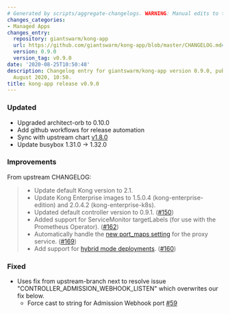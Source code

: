 ```yaml
---
# Generated by scripts/aggregate-changelogs. WARNING: Manual edits to this files will be overwritten.
changes_categories:
- Managed Apps
changes_entry:
  repository: giantswarm/kong-app
  url: https://github.com/giantswarm/kong-app/blob/master/CHANGELOG.md#v090---2020-08-25
  version: 0.9.0
  version_tag: v0.9.0
date: '2020-08-25T10:50:48'
description: Changelog entry for giantswarm/kong-app version 0.9.0, published on 25
  August 2020, 10:50.
title: kong-app release v0.9.0
---
```


### Updated
- Upgraded architect-orb to 0.10.0
- Add github workflows for release automation
- Sync with upstream chart [v1.8.0](https://github.com/Kong/charts/tree/kong-1.8.0)
- Update busybox 1.31.0 -> 1.32.0
### Improvements
From upstream CHANGELOG:
>* Update default Kong version to 2.1.
>* Update Kong Enterprise images to 1.5.0.4 (kong-enterprise-edition) and
>  2.0.4.2 (kong-enterprise-k8s).
>* Updated default controller version to 0.9.1.
>  ([#150](https://github.com/Kong/charts/pull/150))
>* Added support for ServiceMonitor targetLabels (for use with the Prometheus
>  Operator).
>  ([#162](https://github.com/Kong/charts/pull/162))
>* Automatically handle the [new port_maps
>  setting](https://github.com/Kong/kong/pull/5861) for the proxy service.
>  ([#169](https://github.com/Kong/charts/pull/169))
>* Add support for [hybrid mode
>  deployments](https://docs.konghq.com/latest/hybrid-mode/).
>  ([#160](https://github.com/Kong/charts/pull/160))
### Fixed
- Uses fix from upstream-branch next to resolve issue "CONTROLLER_ADMISSION_WEBHOOK_LISTEN" which overwrites our fix below.
    - Force cast to string for Admission Webhook port [#59](https://github.com/giantswarm/kong-app/pull/59)
